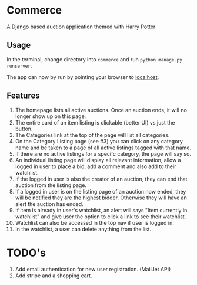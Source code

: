 # Commerce

A Django based auction application themed with Harry Potter

## Usage

In the terminal, change directory into `commerce` and run `python manage.py runserver`.

The app can now by run by pointing your browser to [localhost](http://127.0.0.1:8000/).

## Features

1. The homepage lists all active auctions. Once an auction ends, it will no longer
   show up on this page.
2. The entire card of an item listing is clickable (better UI) vs just the button.
3. The Categories link at the top of the page will list all categories.
4. On the Category Listing page (see #3) you can click on any category name and
   be taken to a page of all active listings tagged with that name.
5. If there are no active listings for a specifc category, the page will say so.
6. An individual listing page will display all relevant information, allow a
   logged in user to place a bid, add a comment and also add to their watchlist.
7. If the logged in user is also the creator of an auction, they can end that
   auction from the listing page.
8. If a logged in user is on the listing page of an auction now ended, they will
   be notified they are the highest bidder. Otherwise they will have an alert the
   auction has ended.
9. If item is already in user's watchlist, an alert will says "Item currently in
   watchlist" and give user the option to click a link to see their watchlist.
10. Watchlist can also be accessed in the top nav if user is logged in.
11. In the watchlist, a user can delete anything from the list.

# TODO's

1. Add email authentication for new user registration. (MailJet API)
2. Add stripe and a shopping cart.
